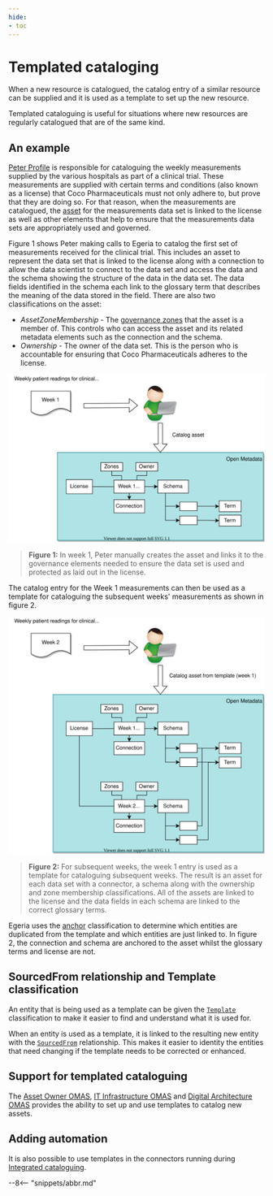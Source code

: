 ```yaml
---
hide:
- toc
---
```


<!-- SPDX-License-Identifier: CC-BY-4.0 -->
<!-- Copyright Contributors to the ODPi Egeria project 2020. -->

# Templated cataloging

When a new resource is catalogued, the catalog entry of a similar
resource can be supplied and it is used as a template to set up the new resource.

Templated cataloguing is useful for situations where new resources are regularly catalogued that are of the same kind.

## An example

[Peter Profile](https://opengovernance.odpi.org/coco-pharmaceuticals/personas/peter-profile.html) is responsible for cataloguing the weekly measurements supplied by the various hospitals as part of a clinical trial.  These measurements are supplied with certain terms and conditions (also known as a license) that Coco Pharmaceuticals must not only adhere to, but prove that they are doing so.  For that reason, when the measurements are catalogued, the [asset](/concepts/asset) for the measurements data set is linked to the license as well as other elements that help to ensure that the measurements data sets are appropriately used and governed.

Figure 1 shows Peter making calls to Egeria to catalog the first set of measurements received for the clinical trial.  This includes an asset to represent the data set that is linked to the license along with a connection to allow the data scientist to connect to the data set and access the data and the schema showing the structure of the data in the data set.  The data fields identified in the schema each link to the glossary term that describes the meaning of the data stored in the field. There are also two classifications on the asset:

- *AssetZoneMembership* - The [governance zones](/concepts/governance-zone) that the asset is a member of.  This controls who can access the asset and its related metadata elements such as the connection and the schema.
- *Ownership* - The owner of the data set.  This is the person who is accountable for ensuring that Coco Pharmaceuticals adheres to the license.

![Figure 1](cataloging-assets-week-1.svg)
> **Figure 1:** In week 1, Peter manually creates the asset and links it to the governance elements needed to ensure the data set is used and protected as laid out in the license.

The catalog entry for the Week 1 measurements can then be used as a template for cataloguing the subsequent weeks' measurements as shown in figure 2.

![Figure 2](cataloging-assets-week-2.svg)
> **Figure 2:** For subsequent weeks, the week 1 entry is used as a template for cataloguing subsequent weeks.  The result is an asset for each data set with a connector, a schema along with the ownership and zone membership classifications.  All of the assets are linked to the license and the data fields in each schema are linked to the correct glossary terms.

Egeria uses the [anchor](/features/anchor-management/overview) classification to determine which entities are duplicated from the template and which entities are just linked to.  In figure 2, the connection and schema are anchored to the asset whilst the glossary terms and license are not.

## SourcedFrom relationship and Template classification

An entity that is being used as a template can be given the [`Template`](/types/0/0011-Managing-Referenceables) classification to make it easier to find and understand what it is used for.

When an entity is used as a template, it is linked to the resulting new entity with the [`SourcedFrom`](/types/0/0011-Managing-Referenceables) relationship.  This makes it easier to identity the entities that need changing if the template needs to be corrected or enhanced.

## Support for templated cataloguing

The [Asset Owner OMAS](/services/omas/asset-owner),
[IT Infrastructure OMAS](/services/omas/it-infrastructure) and [Digital Architecture OMAS](/services/omas/digital-architecture) provides the ability to set up and use templates to catalog new assets.

## Adding automation

It is also possible to use templates in the connectors running during [Integrated cataloguing](/feaatures/integrated-cataloguing).

--8<-- "snippets/abbr.md"
